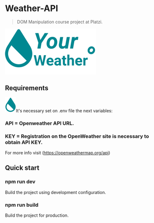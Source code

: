# Weather-API

>DOM Manipulation course project at Platzi.

![icon](/src/assets/images/logo.svg)

## Requirements
![icon](/src/assets/images/add.svg)It's necessary set on .env file the next variables:

### API = Openweather API URL.
### KEY = Registration on the OpenWeather site is necessary to obtain API KEY.

For more info visit
(https://openweathermap.org/api)

## Quick start

### npm run dev 
Build the project using development configuration.

### npm run build
Build the project for production.
